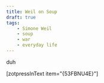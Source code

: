 ```yaml
---
title: Weil on Soup
draft: true
tags:
    - Simone Weil
    - soup
    - war
    - everyday life
---
```


duh

[zotpressInText item="{53FBNU4E}"]

